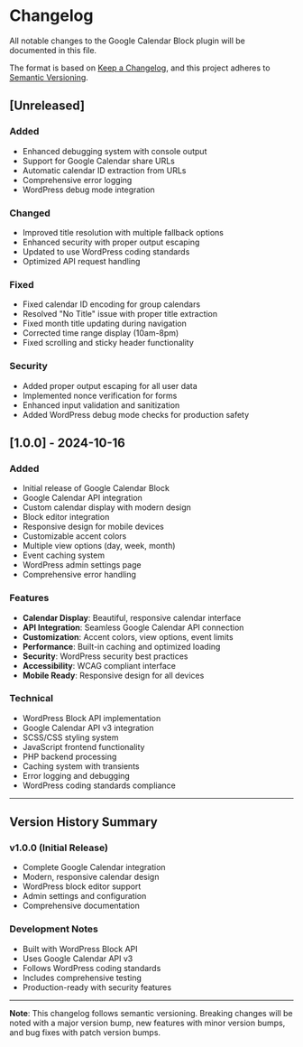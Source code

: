 # Changelog

All notable changes to the Google Calendar Block plugin will be documented in this file.

The format is based on [Keep a Changelog](https://keepachangelog.com/en/1.0.0/),
and this project adheres to [Semantic Versioning](https://semver.org/spec/v2.0.0.html).

## [Unreleased]

### Added
- Enhanced debugging system with console output
- Support for Google Calendar share URLs
- Automatic calendar ID extraction from URLs
- Comprehensive error logging
- WordPress debug mode integration

### Changed
- Improved title resolution with multiple fallback options
- Enhanced security with proper output escaping
- Updated to use WordPress coding standards
- Optimized API request handling

### Fixed
- Fixed calendar ID encoding for group calendars
- Resolved "No Title" issue with proper title extraction
- Fixed month title updating during navigation
- Corrected time range display (10am-8pm)
- Fixed scrolling and sticky header functionality

### Security
- Added proper output escaping for all user data
- Implemented nonce verification for forms
- Enhanced input validation and sanitization
- Added WordPress debug mode checks for production safety

## [1.0.0] - 2024-10-16

### Added
- Initial release of Google Calendar Block
- Google Calendar API integration
- Custom calendar display with modern design
- Block editor integration
- Responsive design for mobile devices
- Customizable accent colors
- Multiple view options (day, week, month)
- Event caching system
- WordPress admin settings page
- Comprehensive error handling

### Features
- **Calendar Display**: Beautiful, responsive calendar interface
- **API Integration**: Seamless Google Calendar API connection
- **Customization**: Accent colors, view options, event limits
- **Performance**: Built-in caching and optimized loading
- **Security**: WordPress security best practices
- **Accessibility**: WCAG compliant interface
- **Mobile Ready**: Responsive design for all devices

### Technical
- WordPress Block API implementation
- Google Calendar API v3 integration
- SCSS/CSS styling system
- JavaScript frontend functionality
- PHP backend processing
- Caching system with transients
- Error logging and debugging
- WordPress coding standards compliance

---

## Version History Summary

### v1.0.0 (Initial Release)
- Complete Google Calendar integration
- Modern, responsive calendar design
- WordPress block editor support
- Admin settings and configuration
- Comprehensive documentation

### Development Notes
- Built with WordPress Block API
- Uses Google Calendar API v3
- Follows WordPress coding standards
- Includes comprehensive testing
- Production-ready with security features

---

**Note**: This changelog follows semantic versioning. Breaking changes will be noted with a major version bump, new features with minor version bumps, and bug fixes with patch version bumps.
